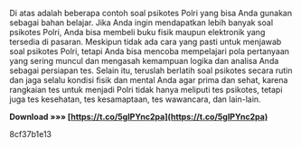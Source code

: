 Di atas adalah beberapa contoh soal psikotes Polri yang bisa Anda gunakan sebagai bahan belajar. Jika Anda ingin mendapatkan lebih banyak soal psikotes Polri, Anda bisa membeli buku fisik maupun elektronik yang tersedia di pasaran. Meskipun tidak ada cara yang pasti untuk menjawab soal psikotes Polri, tetapi Anda bisa mencoba mempelajari pola pertanyaan yang sering muncul dan mengasah kemampuan logika dan analisa Anda sebagai persiapan tes. Selain itu, teruslah berlatih soal psikotes secara rutin dan jaga selalu kondisi fisik dan mental Anda agar prima dan sehat, karena rangkaian tes untuk menjadi Polri tidak hanya meliputi tes psikotes, tetapi juga tes kesehatan, tes kesamaptaan, tes wawancara, dan lain-lain.
 
**Download »»» [https://t.co/5gIPYnc2pa](https://t.co/5gIPYnc2pa)**


 8cf37b1e13
 
